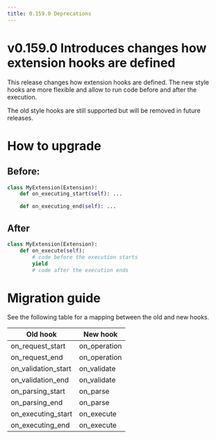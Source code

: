 ```yaml
---
title: 0.159.0 Deprecations
---
```


# v0.159.0 Introduces changes how extension hooks are defined

This release changes how extension hooks are defined. The new style hooks are
more flexible and allow to run code before and after the execution.

The old style hooks are still supported but will be removed in future releases.

# How to upgrade

## Before:

```python
class MyExtension(Extension):
    def on_executing_start(self): ...

    def on_executing_end(self): ...
```

## After

```python
class MyExtension(Extension):
    def on_execute(self):
        # code before the execution starts
        yield
        # code after the execution ends
```

# Migration guide

See the following table for a mapping between the old and new hooks.

| Old hook            | New hook     |
| ------------------- | ------------ |
| on_request_start    | on_operation |
| on_request_end      | on_operation |
| on_validation_start | on_validate  |
| on_validation_end   | on_validate  |
| on_parsing_start    | on_parse     |
| on_parsing_end      | on_parse     |
| on_executing_start  | on_execute   |
| on_executing_end    | on_execute   |
